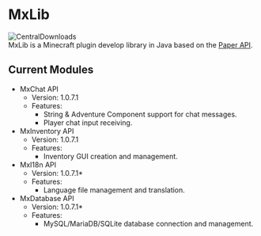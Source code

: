 # MxLib
![CentralDownloads](https://img.shields.io/maven-central/v/io.github.linsminecraftstudio.mxlib/MxLib)  
MxLib is a Minecraft plugin develop library in Java based on the [Paper API](https://github.com/PaperMC/Paper).

## Current Modules
* MxChat API
   * Version: 1.0.7.1
   * Features:
     - String & Adventure Component support for chat messages.
     - Player chat input receiving.
* MxInventory API
   * Version: 1.0.7.1
   * Features:
     - Inventory GUI creation and management.
* MxI18n API
   * Version: 1.0.7.1*
   * Features:
     - Language file management and translation.
* MxDatabase API
   * Version: 1.0.7.1*
   * Features:
     - MySQL/MariaDB/SQLite database connection and management.